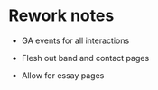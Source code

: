 # Rework notes

* GA events for all interactions

* Flesh out band and contact pages

* Allow for essay pages